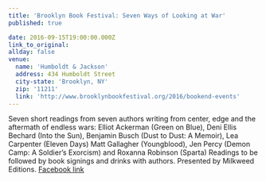 ```yaml
---
title: 'Brooklyn Book Festival: Seven Ways of Looking at War'
published: true

date: 2016-09-15T19:00:00.000Z
link_to_original:
allday: false
venue: 
  name: 'Humboldt & Jackson'
  address: 434 Humboldt Street
  city-state: 'Brooklyn, NY'
  zip: '11211'
  link: 'http://www.brooklynbookfestival.org/2016/bookend-events'
---
```



Seven short readings from seven authors writing from center, edge and the aftermath of endless wars: Elliot Ackerman (Green on Blue), Deni Ellis Bechard (Into the Sun), Benjamin Busch (Dust to Dust: A Memoir), Lea Carpenter (Eleven Days) Matt Gallagher (Youngblood), Jen Percy (Demon Camp: A Soldier’s Exorcism) and Roxanna Robinson (Sparta) Readings to be followed by book signings and drinks with authors. Presented by Milkweed Editions. [Facebook link](https://www.facebook.com/events/552537438282129/)